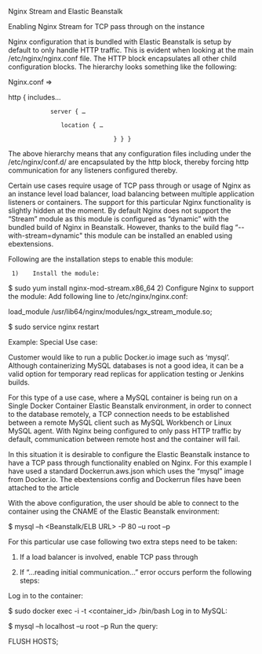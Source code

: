 Nginx Stream and Elastic Beanstalk

Enabling Nginx Stream for TCP pass through on the instance



Nginx configuration that is bundled with Elastic Beanstalk is setup by default to only handle HTTP traffic. This is evident when looking at the main /etc/nginx/nginx.conf file. The HTTP block encapsulates all other child configuration blocks. The hierarchy looks something like the following:



Nginx.conf =>

http {  includes…

                server { …

                   location { …

                                  } } }



The above hierarchy means that any configuration files including under the /etc/nginx/conf.d/ are encapsulated by the http block, thereby forcing http communication for any listeners configured thereby.


Certain use cases require usage of TCP pass through or usage of Nginx as an instance level load balancer, load balancing between multiple application listeners or containers. The support for this particular Nginx functionality is slightly hidden at the moment. By default Nginx does not support the “Stream” module as this module is configured as “dynamic” with the bundled build of Nginx in Beanstalk. However, thanks to the build flag “--with-stream=dynamic" this module can be installed an enabled using ebextensions.  


Following are the installation steps to enable this module:


     1)    Install the module:

$ sudo yum install nginx-mod-stream.x86_64
2)    Configure Nginx to support the module: Add following line to /etc/nginx/nginx.conf:

load_module  /usr/lib64/nginx/modules/ngx_stream_module.so;

$ sudo service nginx restart

Example: Special Use case:



Customer would like to run a public Docker.io image such as ‘mysql’. Although containerizing MySQL databases is not a good idea, it can be a valid option for temporary read replicas for application testing or Jenkins builds.



For this type of a use case, where a MySQL container is being run on a Single Docker Container Elastic Beanstalk environment, in order to connect to the database remotely, a TCP connection needs to be established between a remote MySQL client such as MySQL Workbench or Linux MySQL agent. With Nginx being configured to only pass HTTP traffic by default, communication between remote host and the container will fail.



In this situation it is desirable to configure the Elastic Beanstalk instance to have a TCP pass through functionality enabled on Nginx. For this example I have used a standard Dockerrun.aws.json which uses the “mysql” image from Docker.io. The ebextensions config and Dockerrun files have been attached to the article



With the above configuration, the user should be able to connect to the container using the CNAME of the Elastic Beanstalk environment:



$ mysql –h <Beanstalk/ELB URL> -P 80 –u root –p 


For this particular use case following two extra steps need to be taken:



1)    If a load balancer is involved, enable TCP pass through



2)    If “…reading initial communication…” error occurs perform the following steps:



Log in to the container:

$ sudo docker exec -i -t <container_id> /bin/bash
Log in to MySQL:

$ mysql –h localhost –u root –p 
Run the query:

FLUSH HOSTS;
